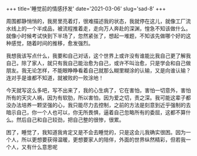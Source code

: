 +++
title='睡觉前的情感抒发'
date='2021-03-06'
slug='sad-8'
+++

周围都静悄悄的，我房里亮着灯，很难描述我的状态，我就停在这儿，就像工厂流水线上的一个半成品，被流程推着走，走向万人奔赴的深渊，惶急不知该做什么。就像小时候考试快到下半场了，忽然紧张了，想起一堆题，不知该先做哪个好的这种感觉，随着时间的推移，愈发强烈。

我想我该写点什么，我要和自己对话，这个世界上或许没有谁能比我自己更了解我自己，除了家人，就只有我自己能治愈为自己，或许不叫治愈，只是学会和自己做朋友。我无论怎样，不能眼睁睁看着自己就那么糊里糊涂的认输，又是向谁认输？连对手是谁都不知道，就被败的一败涂地！

今天就写这么多吧，写不出来了，我的心生病了，它在害怕，害怕一切意外，害怕所有的天灾人祸，因为有软肋，所以害怕，因为爱之切，责之深。我可能这辈子都没办法培养一颗坚强的心，我只能尽力去控制，之前的方法是刻意到近乎强制的去暗示自己，你一个人也可以，你无所畏惧，逼着自己忽略所有的委屈，这都不算什么。然后自己和自己较劲，把自己整的很惨，很累。

困了，睡觉了，我知道我肯定又是不会去睡觉的，只是这会儿我确实很困。因为一个人，所以更想要获得温暖，更想要家人的陪伴，外面的世界纵然精彩，但若我一个人，又有什么意思呢
